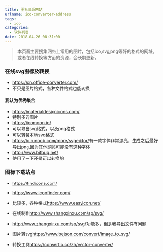 ```yaml
---
title: 图标资源网站
urlname: ico-converter-address
tags:
  - ico
categories:
  - 软件列表
date: 2018-04-26 08:31:00
---
```

> 本页面主要搜集网络上常用的图片，包括ico,svg,png等好的格式的网址，或者在线转换等方面的资源，会长期更新。

<!-- more -->

### 在线svg图标及转换
- <https://cn.office-converter.com/>
- 不只是图片格式，各种文件格式也能转换

#### 我认为优秀集合
- <https://materialdesignicons.com/>
- 特别多的图片
- <https://icomoon.io/>
- 可以导出svg格式，以及png格式
- 可以转换本地svg格式
- <https://c.runoob.com/more/svgeditor/>有一款字体非常漂亮，生成之后最好导出png,因为其他网站可能没有这种字体
- <http://www.bitbug.net/>
- 使用了一下还是可以转换的


### 图标下载站点
- <https://findicons.com/>
- <https://www.iconfinder.com/>
- 比较多，各种格式<https://www.easyicon.net/>
- 在线制作<http://www.zhangxinxu.com/sp/svg/>

- <http://www.zhangxinxu.com/sp/svg/>功能多，但是我导出文件有问题
- 图片转svg<https://www.bejson.com/convert/image_to_svg/>
- 转换工具<https://convertio.co/zh/vector-converter/>



